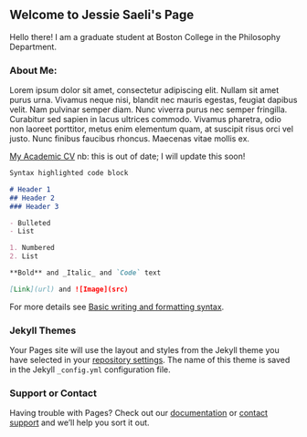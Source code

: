 ## Welcome to Jessie Saeli's Page

Hello there! I am a graduate student at Boston College in the Philosophy Department.

### About Me:

Lorem ipsum dolor sit amet, consectetur adipiscing elit. Nullam sit amet purus urna. Vivamus neque nisi, blandit nec mauris egestas, feugiat dapibus velit. Nam pulvinar semper diam. Nunc viverra purus nec semper fringilla. Curabitur sed sapien in lacus ultrices commodo. Vivamus pharetra, odio non laoreet porttitor, metus enim elementum quam, at suscipit risus orci vel justo. Nunc finibus faucibus rhoncus. Maecenas vitae mollis ex. 

[My Academic CV](/Jessica_Saeli_Resume_2021-2.4.pdf)
nb: this is out of date; I will update this soon!

```markdown
Syntax highlighted code block

# Header 1
## Header 2
### Header 3

- Bulleted
- List

1. Numbered
2. List

**Bold** and _Italic_ and `Code` text

[Link](url) and ![Image](src)
```

For more details see [Basic writing and formatting syntax](https://docs.github.com/en/github/writing-on-github/getting-started-with-writing-and-formatting-on-github/basic-writing-and-formatting-syntax).

### Jekyll Themes

Your Pages site will use the layout and styles from the Jekyll theme you have selected in your [repository settings](https://github.com/jsaeli/jsaeli.github.io/settings/pages). The name of this theme is saved in the Jekyll `_config.yml` configuration file.

### Support or Contact

Having trouble with Pages? Check out our [documentation](https://docs.github.com/categories/github-pages-basics/) or [contact support](https://support.github.com/contact) and we’ll help you sort it out.
